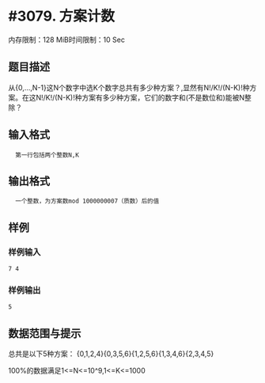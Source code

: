 # #3079. 方案计数

内存限制：128 MiB时间限制：10 Sec

## 题目描述

从{0,&hellip;,N-1}这N个数字中选K个数字总共有多少种方案？,显然有N!/K!/(N-K)!种方案。在这N!/K!/(N-K)!种方案有多少种方案，它们的数字和(不是数位和)能被N整除？ 
 

## 输入格式

      第一行包括两个整数N,K
 

## 输出格式

      一个整数，为方案数mod 1000000007（质数）后的值
 

## 样例

### 样例输入

    
    7 4
     
    
    

### 样例输出

    
    5
    
    

## 数据范围与提示

总共是以下5种方案：
{0,1,2,4}{0,3,5,6}{1,2,5,6}{1,3,4,6}{2,3,4,5}
 
100%的数据满足1<=N<=10^9,1<=K<=1000
